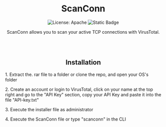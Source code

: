 <h1 align="center">ScanConn</h1>
<p align="center">
<img alt="License: Apache" src="https://img.shields.io/badge/License%20-%20Apache%20-%20orange">
<img alt="Static Badge" src="https://img.shields.io/badge/Version%20-%201.0%20-%20black">
</p>
<p align="center">
ScanConn allows you to scan your active TCP connections with VirusTotal.
</p>
<br>
<br>
<h2 align="center">Installation</h2>
<p>1. Extract the. rar file to a folder or clone the repo, and open your OS's folder</p>
<p>2. Create an account or login to VirusTotal, click on your name at the top right and go to the "API Key" section, copy your API Key and paste it into the file "API-key.txt"</p>
<p>3. Execute the installer file as administrator</p>
<p>4. Execute the ScanConn file or type "scanconn" in the CLI</p>
